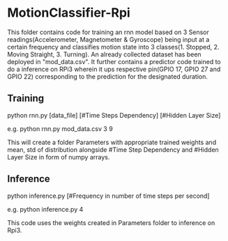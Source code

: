 MotionClassifier-Rpi
============

This folder contains code for training an rnn model based on 3 Sensor readings(Accelerometer, Magnetometer & Gyroscope) being input at a certain frequency and classifies motion state into 3 classes(1. Stopped, 2. Moving Straight, 3. Turning). An already collected dataset has been deployed in "mod_data.csv". It further contains a predictor code trained to do a inference on RPi3 wherein it ups respective pin(GPIO 17, GPIO 27 and GPIO 22) corresponding to the prediction for the designated duration.

## Training

python rnn.py [data_file] [#Time Steps Dependency] [#Hidden Layer Size]

e.g. python rnn.py mod_data.csv 3 9

This will create a folder Parameters with appropriate trained weights and mean, std of distribution alongside #Time Step Dependency and #Hidden Layer Size in form of numpy arrays.

## Inference

python inference.py [#Frequency in number of time steps per second]

e.g. python inference.py 4

This code uses the weights created in Parameters folder to inference on Rpi3.
